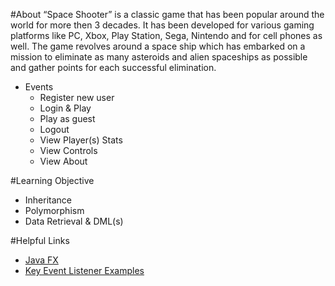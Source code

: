 #About
“Space Shooter” is a classic game that has been popular around the world for more then 3 decades. It has been developed for various gaming platforms like PC, Xbox, Play Station, Sega, Nintendo and for cell phones as well. The game revolves around a space ship which has embarked on a mission to eliminate as many asteroids and alien spaceships as possible and gather points for each successful elimination. 

* Events
    * Register new user
    * Login & Play
    * Play as guest
    * Logout
    * View Player(s) Stats
    * View Controls
    * View About
    
#Learning Objective
* Inheritance
* Polymorphism
* Data Retrieval & DML(s)

#Helpful Links
* [Java FX](https://www.javatpoint.com/javafx-tutorial)
* [Key Event Listener Examples](https://www.programcreek.com/java-api-examples/?class=javafx.scene.Scene&method=setOnKeyPressed)